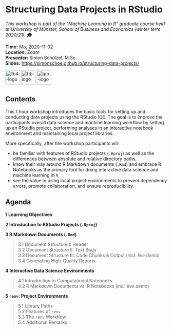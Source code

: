 # Structuring Data Projects in RStudio
*This workshop is part of the "Machine Learning in R" graduate course held at University of Münster, School of Business and Economics (winter term 2020/21).* :mortar_board:

**Time:** Mo, 2020-11-02  
**Location:** Zoom  
**Presenter:** Simon Schölzel, M.Sc.  
**Slides:** https://simonschoe.github.io/structuring-data-projects/

<a href="https://www.wiwi.uni-muenster.de/"><img src="https://www.wiwi.uni-muenster.de/fakultaet/sites/all/themes/wwucd/assets/images/logos/secondary_wiwi_aacsb_german.jpg" alt="fb4-logo" height="45"></a> <a href="https://www.wiwi.uni-muenster.de/ctrl/aktuelles"><img src="https://www.wiwi.uni-muenster.de/ctrl/sites/all/themes/wwucd/assets/images/logos/berenslogo5.jpg" alt="ftb-logo" height="45"></a> <a href="https://www.wiwi.uni-muenster.de/iff2/de/news"><img src="https://www.wiwi.uni-muenster.de/iff2/sites/all/themes/wwucd/assets/images/logos/logo_iff2_en2.jpg" alt="ipb-logo" height="45"></a>


## Contents

This 1 hour workshop introduces the basic tools for setting up and conducting data projects using the RStudio IDE. The goal is to improve the participants overall data science and machine learning workflow by setting up an RStudio project, performing analyses in an interactive notebook environment and maintaining local project libraries.

More specifically, after the workshop participants will
- be familiar with features of RStudio projects (`.Rproj`) as well as the differences between absolute and relative directory paths,
- know their way around R Markdown documents (`.Rmd`) and embrace R Notebooks as the primary tool for doing interactive data science and machine learning in `R`,
- see the value in using local project environments to prevent dependency errors, promote collaboration, and ensure reproducibility.


## Agenda

**1 Learning Objectives**

**2 Introduction to RStudio Projects (`.Rproj`)**

**3 R Markdown Documents (`.Rmd`)**  
> 3.1 Document Structure I: Header  
3.2 Document Structure II: Text Body  
3.3 Document Structure III: Code Chunks & Output (*incl. live demo*)  
3.4 Generating High-Quality Reports
  
**4 Interactive Data Science Environments**  
> 4.1 Introduction to Computational Notebooks  
4.2 R Markdown Documents vs. R Notebooks (*incl. live demo*)

**5 `renv`: Project Environments**  
> 5.1 Library Paths  
5.2 Features of `renv`  
5.3 The `renv` Workflow  
5.4 Additional Remarks

